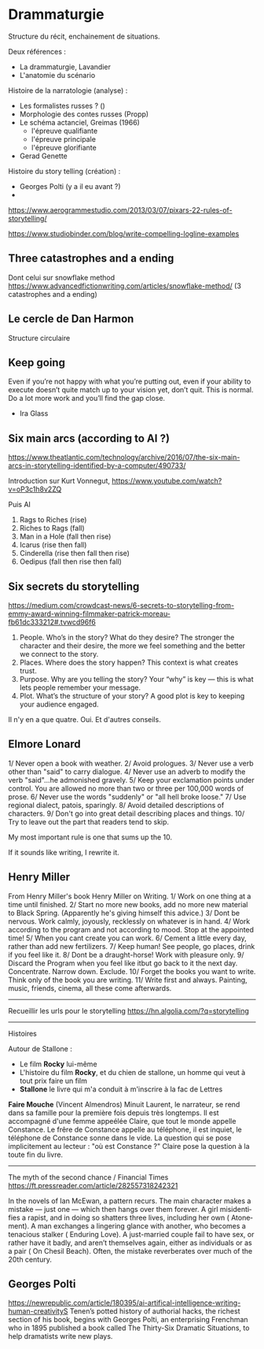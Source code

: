 
# Drammaturgie

Structure du récit, enchainement de situations.

Deux références :
* La drammaturgie, Lavandier
* L'anatomie du scénario

Histoire de la narratologie (analyse) :
* Les formalistes russes ? ()
* Morphologie des contes russes (Propp)
* Le schéma actanciel, Greimas (1966)
    * l'épreuve qualifiante
    * l'épreuve principale
    * l'épreuve glorifiante
* Gerad Genette

Histoire du story telling (création) :
* Georges Polti (y a il eu avant ?)
*

https://www.aerogrammestudio.com/2013/03/07/pixars-22-rules-of-storytelling/

https://www.studiobinder.com/blog/write-compelling-logline-examples


## Three catastrophes and a ending

Dont celui sur snowflake method
https://www.advancedfictionwriting.com/articles/snowflake-method/
(3 catastrophes and a ending)

## Le cercle de Dan Harmon

Structure circulaire

## Keep going

Even if you’re not happy with what you’re putting out, even if your ability to execute doesn’t quite match up to your vision yet, don’t quit. This is normal. Do a lot more work and you’ll find the gap close.
- Ira Glass


## Six main arcs (according to AI ?)

https://www.theatlantic.com/technology/archive/2016/07/the-six-main-arcs-in-storytelling-identified-by-a-computer/490733/

Introduction sur Kurt Vonnegut, 
https://www.youtube.com/watch?v=oP3c1h8v2ZQ

Puis AI

1. Rags to Riches (rise)
2. Riches to Rags (fall)
3. Man in a Hole (fall then rise)
4. Icarus (rise then fall)
5. Cinderella (rise then fall then rise)
6. Oedipus (fall then rise then fall)


## Six secrets du storytelling

https://medium.com/crowdcast-news/6-secrets-to-storytelling-from-emmy-award-winning-filmmaker-patrick-moreau-fb61dc333212#.tvwcd96f6

1. People. Who’s in the story? What do they desire? The stronger the character and their desire, the more we feel something and the better we connect to the story.
2. Places. Where does the story happen? This context is what creates trust.
3. Purpose. Why are you telling the story? Your “why” is key — this is what lets people remember your message.
4. Plot. What’s the structure of your story? A good plot is key to keeping your audience engaged.

Il n'y en a que quatre. Oui. Et d'autres conseils.


## Elmore Lonard

1/ Never open a book with weather.
2/ Avoid prologues.
3/ Never use a verb other than "said" to carry dialogue.
4/ Never use an adverb to modify the verb "said"…he admonished gravely.
5/ Keep your exclamation points under control. You are allowed no more than two or three per 100,000 words of prose.
6/ Never use the words "suddenly" or "all hell broke loose."
7/ Use regional dialect, patois, sparingly.
8/ Avoid detailed descriptions of characters.
9/ Don't go into great detail describing places and things.
10/ Try to leave out the part that readers tend to skip.

My most important rule is one that sums up the 10.

If it sounds like writing, I rewrite it. 


## Henry Miller

From Henry Miller's book Henry Miller on Writing.
1/ Work on one thing at a time until finished.
2/ Start no more new books, add no more new material to Black Spring. (Apparently he's giving himself this advice.)
3/ Dont be nervous. Work calmly, joyously, recklessly on whatever is in hand.
4/ Work according to the program and not according to mood. Stop at the appointed time!
5/ When you cant create you can work.
6/ Cement a little every day, rather than add new fertilizers.
7/ Keep human! See people, go places, drink if you feel like it.
8/ Dont be a draught-horse! Work with pleasure only.
9/ Discard the Program when you feel like itbut go back to it the next day. Concentrate. Narrow down. Exclude.
10/ Forget the books you want to write. Think only of the book you are writing.
11/ Write first and always. Painting, music, friends, cinema, all these come afterwards.


----

Recueillir les urls pour le storytelling
https://hn.algolia.com/?q=storytelling


----

Histoires

Autour de Stallone : 

* Le film **Rocky** lui-même
* L'histoire du film **Rocky**, et du chien de stallone, un homme qui veut à tout prix faire un film
* **Stallone** le livre qui m'a conduit à m'inscrire à la fac de Lettres


**Faire Mouche** (Vincent Almendros) Minuit
Laurent, le narrateur, se rend dans sa famille pour la première fois depuis très longtemps. Il est accompagné d'une femme appeélée Claire, que tout le monde appelle Constance. Le frêre de Constance appelle au téléphone, il est inquiet, le téléphone de Constance sonne dans le vide. La question qui se pose implicitement au lecteur : "où est Constance ?" Claire pose la question à la toute fin du livre.

----
The myth of the second chance / Financial Times
https://ft.pressreader.com/article/282557318242321

In the nov­els of Ian McE­wan, a pat­tern recurs. The main char­ac­ter makes a mis­take — just one — which then hangs over them forever. A girl misid­en­ti­fies a rap­ist, and in doing so shat­ters three lives, includ­ing her own ( Atone­ment). A man exchanges a linger­ing glance with another, who becomes a ten­a­cious stalker ( Endur­ing Love). A just-mar­ried couple fail to have sex, or rather have it badly, and aren’t them­selves again, either as indi­vidu­als or as a pair ( On Chesil Beach). Often, the mis­take rever­ber­ates over much of the 20th cen­tury.


## Georges Polti

https://newrepublic.com/article/180395/ai-artifical-intelligence-writing-human-creativityS
Tenen’s potted history of authorial hacks, the richest section of his book, begins with Georges Polti, an enterprising Frenchman who in 1895 published a book called The Thirty-Six Dramatic Situations, to help dramatists write new plays.
